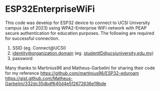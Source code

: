 # ESP32EnterpriseWiFi
This code was develop for ESP32 device to connect to UCSI University campus (as of 2023) using WPA2-Enterprise WiFi network with PEAP secure authentication for education purposes. The following are required for successful connection. 

1. SSID (eg. Connect@UCSI)
2. identity@organization.domain (eg. studentID@ucsiuniversity.edu.my)
3. password

Many thanks to Martinius96 and Matheus-Garbelini for sharing their code for my reference
https://github.com/martinius96/ESP32-eduroam
https://gist.github.com/Matheus-Garbelini/332dc35dbdf640d4e5f2672636e19bde
